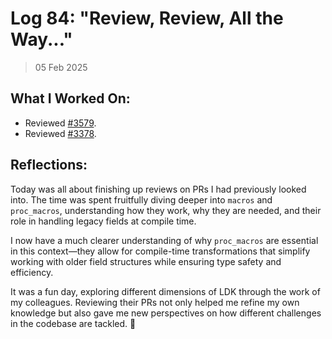 # Log 84: "Review, Review, All the Way..."

> 05 Feb 2025

## What I Worked On:

- Reviewed
  [#3579](https://github.com/lightningdevkit/rust-lightning/pull/3579#pullrequestreview-2596220324).
- Reviewed
  [#3378](https://github.com/lightningdevkit/rust-lightning/pull/3378#discussion_r1943372845).

## Reflections:

Today was all about finishing up reviews on PRs I had previously looked into.
The time was spent fruitfully diving deeper into `macros` and `proc_macros`,
understanding how they work, why they are needed, and their role in handling
legacy fields at compile time.

I now have a much clearer understanding of why `proc_macros` are essential in
this context—they allow for compile-time transformations that simplify working
with older field structures while ensuring type safety and efficiency.

It was a fun day, exploring different dimensions of LDK through the work of my
colleagues. Reviewing their PRs not only helped me refine my own knowledge but
also gave me new perspectives on how different challenges in the codebase are
tackled. 🚀
